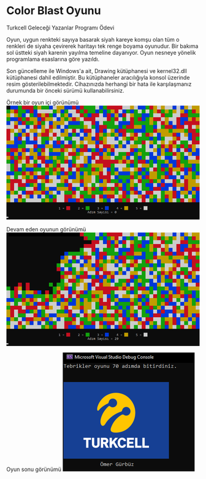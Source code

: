 
# Color Blast Oyunu

Turkcell Geleceği Yazanlar Programı Ödevi

Oyun, uygun renkteki sayıya basarak siyah kareye komşu olan tüm o renkleri de siyaha çevirerek haritayı tek renge boyama oyunudur. Bir bakıma sol üstteki siyah karenin yayılma temeline dayanıyor. Oyun nesneye yönelik programlama esaslarına göre yazıldı.

Son güncelleme ile Windows'a ait, Drawing kütüphanesi ve kernel32.dll kütüphanesi dahil edilmiştir. Bu kütüphaneler aracılığıyla konsol üzerinde resim gösterilebilmektedir. Cihazınızda herhangi bir hata ile karşılaşmanız durumunda bir önceki sürümü kullanabilirsiniz.


Örnek bir oyun içi görünümü
![plot](./images/start.png)

Devam eden oyunun görünümü
![plot](./images/resume.png)

Oyun sonu görünümü
![plot](./images/finish.png)